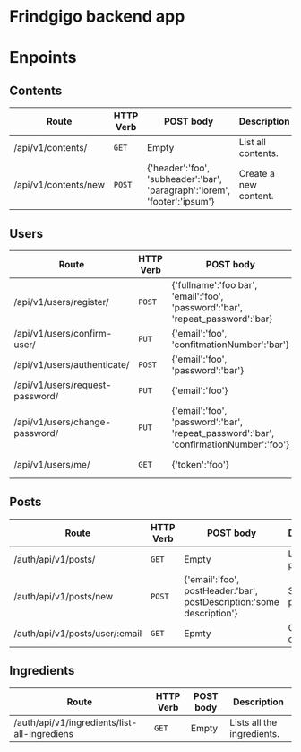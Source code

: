 # Frindgigo backend app

# Enpoints

## Contents

| Route | HTTP Verb	 | POST body	 | Description	 |
| --- | --- | --- | --- |
| /api/v1/contents/ | `GET` | Empty | List all contents. |
| /api/v1/contents/new | `POST` | {'header':'foo', 'subheader':'bar', 'paragraph':'lorem', 'footer':'ipsum'} | Create a new content. |
## Users
| Route | HTTP Verb	 | POST body	 | Description	 |
| --- | --- | --- | --- |
| /api/v1/users/register/ | `POST` | {'fullname':'foo bar', 'email':'foo', 'password':'bar', 'repeat_password':'bar} | Register a new user. |
| /api/v1/users/confirm-user/ | `PUT` | {'email':'foo', 'confitmationNumber':'bar'} | Cofirm user registration. |
| /api/v1/users/authenticate/ | `POST` | {'email':'foo', 'password':'bar'} | Authenticate a user. |
| /api/v1/users/request-password/ | `PUT` | {'email':'foo'} | Password forget. |
| /api/v1/users/change-password/ | `PUT` | {'email':'foo', 'password':'bar', 'repeat_password':'bar', 'confirmationNumber':'foo'} | Password forget. |
| /api/v1/users/me/ | `GET` | {'token':'foo'} | Get my information. |


## Posts
| Route | HTTP Verb	 | POST body	 | Description	 |
| --- | --- | --- | --- |
| /auth/api/v1/posts/ | `GET` | Empty | List all posts. |
| /auth/api/v1/posts/new | `POST` | {'email':'foo', postHeader:'bar', postDescription:'some description'} | Share a post. |
| /auth/api/v1/posts/user/:email | `GET` | Epmty | Get posts of a user. |

## Ingredients
| Route | HTTP Verb	 | POST body	 | Description	 |
| --- | --- | --- | --- |
| /auth/api/v1/ingredients/list-all-ingrediens | `GET` | Empty | Lists all the ingredients. |